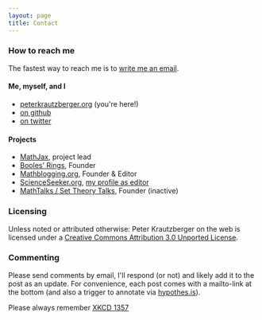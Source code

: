 ```yaml
---
layout: page
title: Contact
---
```



### How to reach me

The fastest way to reach me is to [write me an email](mailto:p.krautzberger@gmail.com).

#### Me, myself, and I

*   [peterkrautzberger.org](http://www.peterkrautzberger.org) (you're here!)
*   [on github](http://github.com/pkra)
*   [on twitter](http://twitter.com/pkrautz)

#### Projects

*   [MathJax](//mathjax.org), project lead
*   [Booles' Rings](http://boolesrings.org), Founder
*   [Mathblogging.org](http://www.mathblogging.org), Founder & Editor
*   [ScienceSeeker.org](http://www.scienceseeker.org), [my profile as editor](http://www.scienceseeker.org/p/about-scienceseeker.html)
*   [MathTalks / Set Theory Talks](http://settheory.mathtalks.org), Founder (inactive)

### Licensing

<span>Unless noted or attributed otherwise: </span><span xmlns:dct="http://purl.org/dc/terms/" property="dct:title">Peter Krautzberger on the web</span> is licensed under a [Creative Commons Attribution 3.0 Unported License](http://creativecommons.org/licenses/by/3.0/deed.en_US).

### Commenting

Please send comments by email, I'll respond (or not) and likely add it to the post as an update. For convenience, each post comes with a mailto-link at the bottom (and also a trigger to annotate via [hypothes.is](https://hypothes.is)).

Please always remember [XKCD 1357](http://xkcd.com/1357/)
